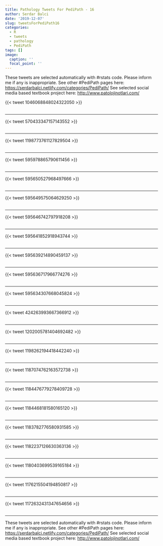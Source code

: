 ```yaml
---
title: Pathology Tweets For PediPath - 16
author: Serdar Balci
date: '2019-12-07'
slug: tweetsForPediPath16
categories:
  - R
  - tweets
  - pathology
  - PediPath
tags: []
image:
  caption: ''
  focal_point: ''
---
```



These tweets are selected automatically with #rstats code. Please inform me if any is inappropriate.
See other #PediPath pages here: https://serdarbalci.netlify.com/categories/PediPath/ 
See selected social media based textbook project here: http://www.patolojinotlari.com/

{{< tweet 1046068848024322050 >}}
<br>
<br>
<hr>
{{< tweet 570433347157143552 >}}
<br>
<br>
<hr>
{{< tweet 1198773761127829504 >}}
<br>
<br>
<hr>
{{< tweet 595978865790611456 >}}
<br>
<br>
<hr>
{{< tweet 595650527968497666 >}}
<br>
<br>
<hr>
{{< tweet 595649575064629250 >}}
<br>
<br>
<hr>
{{< tweet 595646742797918208 >}}
<br>
<br>
<hr>
{{< tweet 595641852918943744 >}}
<br>
<br>
<hr>
{{< tweet 595639214890459137 >}}
<br>
<br>
<hr>
{{< tweet 595636717966774276 >}}
<br>
<br>
<hr>
{{< tweet 595634307668045824 >}}
<br>
<br>
<hr>
{{< tweet 424263993667366912 >}}
<br>
<br>
<hr>
{{< tweet 1202005781404692482 >}}
<br>
<br>
<hr>
{{< tweet 1198262194418442240 >}}
<br>
<br>
<hr>
{{< tweet 1187074762163572738 >}}
<br>
<br>
<hr>
{{< tweet 1184476779278409728 >}}
<br>
<br>
<hr>
{{< tweet 1184468181580165120 >}}
<br>
<br>
<hr>
{{< tweet 1183782776580931585 >}}
<br>
<br>
<hr>
{{< tweet 1182237126630363136 >}}
<br>
<br>
<hr>
{{< tweet 1180403699539165184 >}}
<br>
<br>
<hr>
{{< tweet 1176215504194850817 >}}
<br>
<br>
<hr>
{{< tweet 1172632431347654656 >}}
<br>
<br>
<hr>


These tweets are selected automatically with #rstats code. Please inform me if any is inappropriate.
See other #PediPath pages here: https://serdarbalci.netlify.com/categories/PediPath/ 
See selected social media based textbook project here: http://www.patolojinotlari.com/
